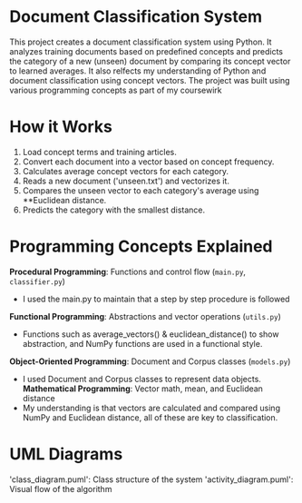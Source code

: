 # Document Classification System

This project creates a document classification system using Python. It analyzes training documents based on predefined concepts and predicts the category of a new (unseen) document by comparing its concept vector to learned averages. It also relfects my understanding of Python and document classification using concept vectors. The project was built using various programming concepts as part of my coursewirk

# How it Works

1. Load concept terms and training articles.
2. Convert each document into a vector based on concept frequency.
3. Calculates average concept vectors for each category.
4. Reads a new document ('unseen.txt') and vectorizes it.
5. Compares the unseen vector to each category's average using \*\*Euclidean distance.
6. Predicts the category with the smallest distance.

# Programming Concepts Explained

**Procedural Programming**: Functions and control flow (`main.py`, `classifier.py`)

- I used the main.py to maintain that a step by step procedure is followed

**Functional Programming**: Abstractions and vector operations (`utils.py`)

- Functions such as average_vectors() & euclidean_distance() to show abstraction, and NumPy functions are used in a functional style.

**Object-Oriented Programming**: Document and Corpus classes (`models.py`)

- I used Document and Corpus classes to represent data objects.
  **Mathematical Programming**: Vector math, mean, and Euclidean distance
- My understanding is that vectors are calculated and compared using NumPy and Euclidean distance, all of these are key to classification.

# UML Diagrams

'class_diagram.puml': Class structure of the system
'activity_diagram.puml': Visual flow of the algorithm
